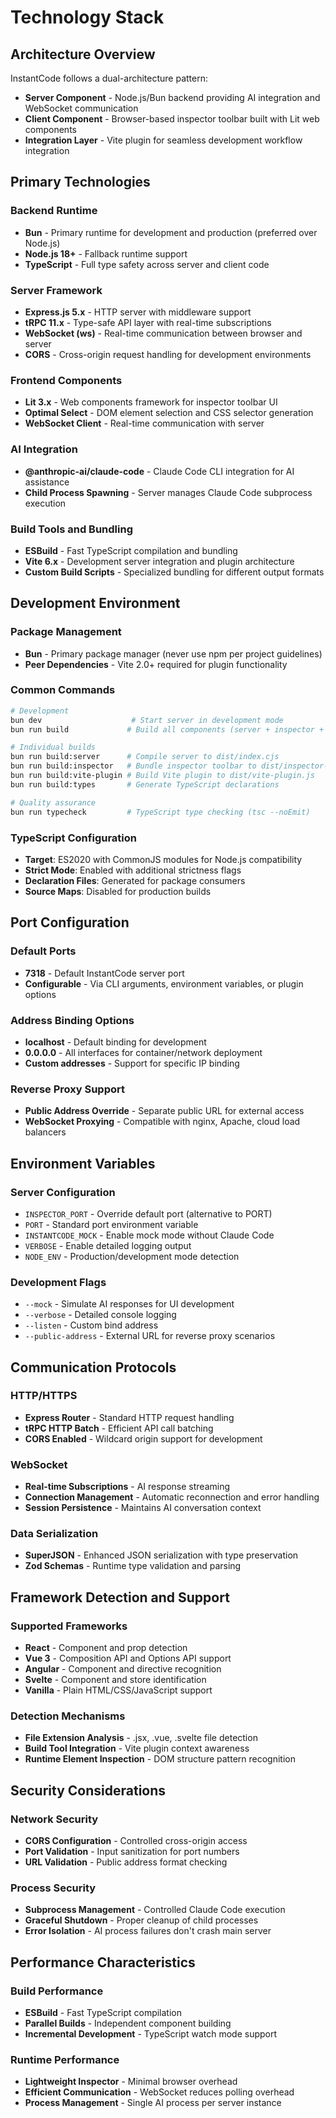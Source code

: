 # Technology Stack

## Architecture Overview

InstantCode follows a dual-architecture pattern:
- **Server Component** - Node.js/Bun backend providing AI integration and WebSocket communication
- **Client Component** - Browser-based inspector toolbar built with Lit web components
- **Integration Layer** - Vite plugin for seamless development workflow integration

## Primary Technologies

### Backend Runtime
- **Bun** - Primary runtime for development and production (preferred over Node.js)
- **Node.js 18+** - Fallback runtime support
- **TypeScript** - Full type safety across server and client code

### Server Framework
- **Express.js 5.x** - HTTP server with middleware support
- **tRPC 11.x** - Type-safe API layer with real-time subscriptions
- **WebSocket (ws)** - Real-time communication between browser and server
- **CORS** - Cross-origin request handling for development environments

### Frontend Components
- **Lit 3.x** - Web components framework for inspector toolbar UI
- **Optimal Select** - DOM element selection and CSS selector generation
- **WebSocket Client** - Real-time communication with server

### AI Integration
- **@anthropic-ai/claude-code** - Claude Code CLI integration for AI assistance
- **Child Process Spawning** - Server manages Claude Code subprocess execution

### Build Tools and Bundling
- **ESBuild** - Fast TypeScript compilation and bundling
- **Vite 6.x** - Development server integration and plugin architecture
- **Custom Build Scripts** - Specialized bundling for different output formats

## Development Environment

### Package Management
- **Bun** - Primary package manager (never use npm per project guidelines)
- **Peer Dependencies** - Vite 2.0+ required for plugin functionality

### Common Commands
```bash
# Development
bun dev                    # Start server in development mode
bun run build             # Build all components (server + inspector + plugin + types)

# Individual builds
bun run build:server      # Compile server to dist/index.cjs
bun run build:inspector   # Bundle inspector toolbar to dist/inspector-toolbar.js  
bun run build:vite-plugin # Build Vite plugin to dist/vite-plugin.js
bun run build:types       # Generate TypeScript declarations

# Quality assurance
bun run typecheck         # TypeScript type checking (tsc --noEmit)
```

### TypeScript Configuration
- **Target**: ES2020 with CommonJS modules for Node.js compatibility
- **Strict Mode**: Enabled with additional strictness flags
- **Declaration Files**: Generated for package consumers
- **Source Maps**: Disabled for production builds

## Port Configuration

### Default Ports
- **7318** - Default InstantCode server port
- **Configurable** - Via CLI arguments, environment variables, or plugin options

### Address Binding Options
- **localhost** - Default binding for development
- **0.0.0.0** - All interfaces for container/network deployment
- **Custom addresses** - Support for specific IP binding

### Reverse Proxy Support
- **Public Address Override** - Separate public URL for external access
- **WebSocket Proxying** - Compatible with nginx, Apache, cloud load balancers

## Environment Variables

### Server Configuration
- `INSPECTOR_PORT` - Override default port (alternative to PORT)
- `PORT` - Standard port environment variable
- `INSTANTCODE_MOCK` - Enable mock mode without Claude Code
- `VERBOSE` - Enable detailed logging output
- `NODE_ENV` - Production/development mode detection

### Development Flags
- `--mock` - Simulate AI responses for UI development
- `--verbose` - Detailed console logging
- `--listen` - Custom bind address
- `--public-address` - External URL for reverse proxy scenarios

## Communication Protocols

### HTTP/HTTPS
- **Express Router** - Standard HTTP request handling
- **tRPC HTTP Batch** - Efficient API call batching
- **CORS Enabled** - Wildcard origin support for development

### WebSocket
- **Real-time Subscriptions** - AI response streaming
- **Connection Management** - Automatic reconnection and error handling
- **Session Persistence** - Maintains AI conversation context

### Data Serialization
- **SuperJSON** - Enhanced JSON serialization with type preservation
- **Zod Schemas** - Runtime type validation and parsing

## Framework Detection and Support

### Supported Frameworks
- **React** - Component and prop detection
- **Vue 3** - Composition API and Options API support
- **Angular** - Component and directive recognition
- **Svelte** - Component and store identification
- **Vanilla** - Plain HTML/CSS/JavaScript support

### Detection Mechanisms
- **File Extension Analysis** - .jsx, .vue, .svelte file detection
- **Build Tool Integration** - Vite plugin context awareness
- **Runtime Element Inspection** - DOM structure pattern recognition

## Security Considerations

### Network Security
- **CORS Configuration** - Controlled cross-origin access
- **Port Validation** - Input sanitization for port numbers
- **URL Validation** - Public address format checking

### Process Security
- **Subprocess Management** - Controlled Claude Code execution
- **Graceful Shutdown** - Proper cleanup of child processes
- **Error Isolation** - AI process failures don't crash main server

## Performance Characteristics

### Build Performance
- **ESBuild** - Fast TypeScript compilation
- **Parallel Builds** - Independent component building
- **Incremental Development** - TypeScript watch mode support

### Runtime Performance
- **Lightweight Inspector** - Minimal browser overhead
- **Efficient Communication** - WebSocket reduces polling overhead
- **Process Management** - Single AI process per server instance
